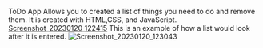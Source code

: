 ToDo App
Allows you to created a list of things you need to do and remove them. It is created with HTML,CSS, and JavaScript.
[Screenshot_20230120_122415](https://user-images.githubusercontent.com/74805696/213788532-9c030c32-2427-4a2e-a500-0c1ac794e15e.png)
This is an example of how a list would look after it is entered.
![Screenshot_20230120_123043](https://user-images.githubusercontent.com/74805696/213788844-165b0661-b3be-4122-b74e-2add066d4d39.png)
